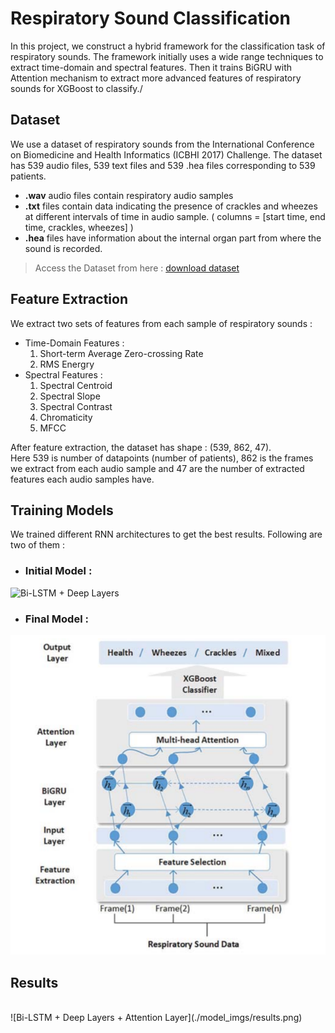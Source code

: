 # **Respiratory Sound Classification**
In this project, we construct a hybrid framework for the
classification task of respiratory sounds. The framework 
initially uses a wide range techniques to extract time-domain
and spectral features. Then it trains BiGRU with Attention
mechanism to extract more advanced features of respiratory
sounds for XGBoost to classify./

## **Dataset**
We use a dataset of respiratory sounds from the International Conference on Biomedicine and Health Informatics (ICBHI 2017) Challenge.
The dataset has 539 audio files, 539 text files and 539 .hea files corresponding to 539 patients.
* __.wav__ audio files contain respiratory audio samples
* __.txt__ files contain data indicating the presence of crackles and wheezes at different intervals of time in audio sample. ( columns = [start time, end time, crackles, wheezes] )
* __.hea__ files have information about the internal organ part from where the sound is recorded.

> Access the Dataset from here : [download dataset](https://bhichallenge.med.auth.gr/sites/default/files/ICBHI_public_dataset.zip)


## **Feature Extraction**
We extract two sets of features from each sample of respiratory sounds :
* Time-Domain Features :
    1. Short-term Average Zero-crossing Rate
    2. RMS Energry
* Spectral Features :
    1. Spectral Centroid
    2. Spectral Slope
    3. Spectral Contrast
    4. Chromaticity
    5. MFCC

After feature extraction, the dataset has shape : (539, 862, 47).\
Here 539 is number of datapoints (number of patients), 862 is the frames we extract from each audio sample and 47 are the number of extracted features each audio samples have.

## **Training Models**
We trained different RNN architectures to get the best results. Following are two of them :

* <h3>Initial Model :</h3>
![Bi-LSTM + Deep Layers](./model_imgs/biGRU_model1_adam.png)

* <h3>Final Model :</h3>
![Bi-LSTM + Deep Layers + Attention Layer](./model_imgs/final_model.png)

## **Results**
<br>
![Bi-LSTM + Deep Layers + Attention Layer](./model_imgs/results.png)
